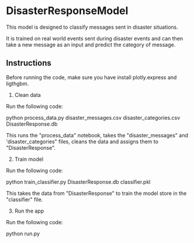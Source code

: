 # DisasterResponseModel

This model is designed to classify messages sent in disaster situations.

It is trained on real world events sent during disaster events and can then take a new message as an input and predict the category of message.



## Instructions

Before running the code, make sure you have install plotly.express and ligthgbm.

1. Clean data

Run the following code:

python process_data.py disaster_messages.csv disaster_categories.csv DisasterResponse.db

This runs the "process_data" notebook, takes the "disaster_messages" and 'disaster_categories" files, cleans the data and assigns them to "DisasterResponse".

2. Train model

Run the following code:

python train_classifier.py DisasterResponse.db classifier.pkl

This takes the data from "DisasterResponse" to train the model store in the "classifier" file.

3. Run the app

Run the following code:

python run.py
